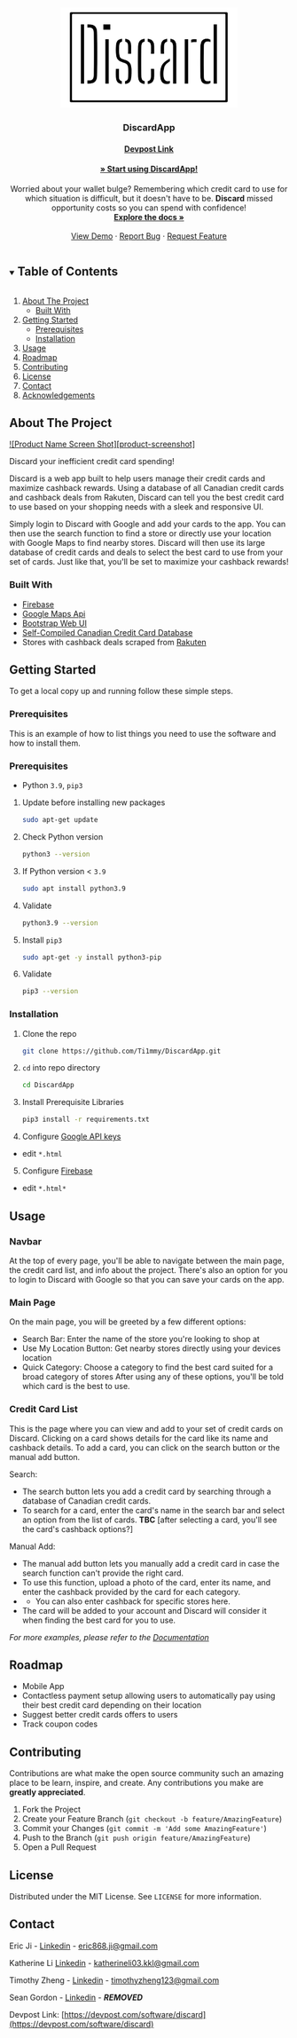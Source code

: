 <!-- PROJECT LOGO -->
<br />
<p align="center">
  <a href="https://github.com/Ti1mmy/DiscardApp">
    <img src="img/logo.png" alt="Logo" width="320" height="180">
  </a>

  <h3 align="center">DiscardApp</h3>
  <h4 align="center"><a href="https://devpost.com/software/discard" target="_blank">Devpost Link</a></h4>
  <h4 align="center"><a href="https://" target="_blank">» Start using DiscardApp!</a></h4>
  
  <p align="center">
    Worried about your wallet bulge? Remembering which credit card to use for which situation is difficult, but it doesn't have to be. <strong>Discard</strong> missed opportunity costs so you can spend with confidence!
    <br />
    <a href="https://github.com/Ti1mmy/DiscardApp#table-of-contents"><strong>Explore the docs »</strong></a>
    <br />
    <br />
    <a href="https://www.youtube.com/" target="_blank">View Demo</a>
    ·
    <a href="https://github.com/Ti1mmy/DiscardApp/issues">Report Bug</a>
    ·
    <a href="https://github.com/Ti1mmy/DiscardApp/issues">Request Feature</a>
  </p>
</p>



<!-- TABLE OF CONTENTS -->
<details open="open">
  <summary><h2 style="display: inline-block">Table of Contents</h2></summary>
  <ol>
    <li>
      <a href="#about-the-project">About The Project</a>
      <ul>
        <li><a href="#built-with">Built With</a></li>
      </ul>
    </li>
    <li>
      <a href="#getting-started">Getting Started</a>
      <ul>
        <li><a href="#prerequisites">Prerequisites</a></li>
        <li><a href="#installation">Installation</a></li>
      </ul>
    </li>
    <li><a href="#usage">Usage</a></li>
    <li><a href="#roadmap">Roadmap</a></li>
    <li><a href="#contributing">Contributing</a></li>
    <li><a href="#license">License</a></li>
    <li><a href="#contact">Contact</a></li>
    <li><a href="#acknowledgements">Acknowledgements</a></li>
  </ol>
</details>



<!-- ABOUT THE PROJECT -->
## About The Project

[![Product Name Screen Shot][product-screenshot]](https://example.com)

Discard your inefficient credit card spending!

Discard is a web app built to help users manage their credit cards and maximize cashback rewards. Using a database of all Canadian credit cards and cashback deals from Rakuten, Discard can tell you the best credit card to use based on your shopping needs with a sleek and responsive UI. 

Simply login to Discard with Google and add your cards to the app. You can then use the search function to find a store or directly use your location with Google Maps to find nearby stores. Discard will then use its large database of credit cards and deals to select the best card to use from your set of cards. Just like that, you'll be set to maximize your cashback rewards!

### Built With

* [Firebase](https://firebase.google.com/)
* [Google Maps Api](https://developers.google.com/maps)
* [Bootstrap Web UI](https://getbootstrap.com/)
* [Self-Compiled Canadian Credit Card Database](https://docs.google.com/spreadsheets/d/e/2PACX-1vTbR-ImNWVYkXHN3kJJ6-jOBNGfvW0oQc26FSiGKU7F1TVXNgIL_62Y-qUf5nprVGGt1ZPRjYxpY-8G/pubhtml?gid=0&single=true)
* Stores with cashback deals scraped from [Rakuten](https://www.rakuten.ca/)

<!-- GETTING STARTED -->
## Getting Started

To get a local copy up and running follow these simple steps.

### Prerequisites

This is an example of how to list things you need to use the software and how to install them.
### Prerequisites

* Python `3.9`, `pip3`

1. Update before installing new packages

   ```sh
   sudo apt-get update
   ```
2. Check Python version

   ```sh
   python3 --version
   ```
3. If Python version < `3.9`

   ```sh
   sudo apt install python3.9
   ```
4. Validate

   ```sh
   python3.9 --version
   ```
5. Install `pip3`

   ```sh
   sudo apt-get -y install python3-pip
   ```
6. Validate

   ```sh
   pip3 --version
   ```

### Installation

1. Clone the repo
   ```sh
   git clone https://github.com/Ti1mmy/DiscardApp.git
   ```
2. `cd` into repo directory
   ```sh
   cd DiscardApp
   ```
3. Install Prerequisite Libraries
   ```sh
   pip3 install -r requirements.txt
   ```
4. Configure [Google API keys](https://cloud.google.com/docs/authentication/api-keys)
  * edit `*.html`
5. Configure [Firebase](https://firebase.google.com/)
  * edit `*.html*`


<!-- USAGE EXAMPLES -->
## Usage

### Navbar
At the top of every page, you'll be able to navigate between the main page, the credit card list, and info about the project. There's also an option for you to login to Discard with Google so that you can save your cards on the app.

### Main Page
On the main page, you will be greeted by a few different options:
* Search Bar: Enter the name of the store you're looking to shop at
* Use My Location Button: Get nearby stores directly using your devices location
* Quick Category: Choose a category to find the best card suited for a broad category of stores
After using any of these options, you'll be told which card is the best to use.

### Credit Card List
This is the page where you can view and add to your set of credit cards on Discard. Clicking on a card shows details for the card like its name and cashback details. To add a card, you can click on the search button or the manual add button.

Search:
* The search button lets you add a credit card by searching through a database of Canadian credit cards. 
* To search for a card, enter the card's name in the search bar and select an option from the list of cards. 
**TBC** [after selecting a card, you'll see the card's cashback options?]

Manual Add:
* The manual add button lets you manually add a credit card in case the search function can't provide the right card. 
* To use this function, upload a photo of the card, enter its name, and enter the cashback provided by the card for each category. 
* * You can also enter cashback for specific stores here. 
* The card will be added to your account and Discard will consider it when finding the best card for you to use.

_For more examples, please refer to the [Documentation](https://example.com)_



<!-- ROADMAP -->
## Roadmap

* Mobile App
* Contactless payment setup allowing users to automatically pay using their best credit card depending on their location
* Suggest better credit cards offers to users
* Track coupon codes



<!-- CONTRIBUTING -->
## Contributing

Contributions are what make the open source community such an amazing place to be learn, inspire, and create. Any contributions you make are **greatly appreciated**.

1. Fork the Project
2. Create your Feature Branch (`git checkout -b feature/AmazingFeature`)
3. Commit your Changes (`git commit -m 'Add some AmazingFeature'`)
4. Push to the Branch (`git push origin feature/AmazingFeature`)
5. Open a Pull Request



<!-- LICENSE -->
## License

Distributed under the MIT License. See `LICENSE` for more information.



<!-- CONTACT -->
## Contact

Eric Ji - [Linkedin](https://www.linkedin.com/in/eric-ji-0a8793212/) - eric868.ji@gmail.com

Katherine Li [Linkedin](https://www.linkedin.com/in/k-atherine-li/) - katherineli03.kkl@gmail.com

Timothy Zheng - [Linkedin](https://www.linkedin.com/in/timothy-zheng21/) - timothyzheng123@gmail.com

Sean Gordon - [Linkedin](https://www.***REMOVED***) - ***REMOVED***


Devpost Link: [https://devpost.com/software/discard](https://devpost.com/software/discard)